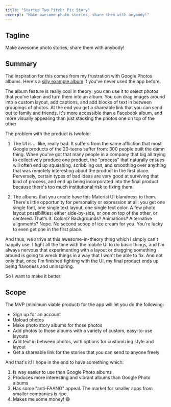 ```yaml
---
title: "Startup Two Pitch: Pic Story"
excerpt: "Make awesome photo stories, share them with anybody!"
---
```


## Tagline

Make awesome photo stories, share them with anybody!

## Summary

The inspiration for this comes from my frustration with Google Photos albums. Here's a [silly example album](https://photos.app.goo.gl/WgKQ6Tb1ErkB2Smk7) if you've never used the app before. 

The album feature is really cool in theory: you can use it to select photos that you've taken and turn them into an album. You can drag images around into a custom layout, add captions, and add blocks of text in between groupings of photos. At the end you get a shareable link that you can send out to family and friends. It's more accessible than a Facebook album, and more visually appealing than just stacking the photos one on top of the other

The problem with the product is twofold: 

1. The UI is ... like, really bad. It suffers from the same affliction that most Google products of the 20-teens suffer from: 300 people built the damn thing. When you've got that many people in a company that big all trying to collectively produce one product, the "process" that naturally ensues will often end up squashing, scribbling out, and smoothing over anything that was remotely interesting about the product in the first place. Perversely, certain types of bad ideas are very good at surviving that kind of process, and end up being incorporated into the final product because there's too much institutional risk to fixing them.

2. The albums that you create have this Material UI blandness to them. There's little opportunity for personality or expression at all: you get one single font, one single text layout, one single text color. A few photo layout possibilities: either side-by-side, or one on top of the other, or centered. That's it. Colors? Backgrounds? Animations? Alternative alignments? Nope. No second scoop of ice cream for you. You're lucky to even get one in the first place.

And thus, we arrive at this awesome-in-theory thing which I simply can't happily use. I fight all the time with the mobile UI to do basic things, and I'm always nervous that experimenting with a layout or dragging something around is going to wreck things in a way that I won't be able to fix. And not only that, once I'm finished fighting with the UI, my final product ends up being flavorless and uninspiring. 

So I want to make it better!

## Scope

The MVP (minimum viable product) for the app will let you do the following: 

- Sign up for an account
- Upload photos
- Make photo story albums for those photos
- Add photos to those albums with a variety of custom, easy-to-use layouts
- Add text in between photos, with options for customizing style and layout
- Get a shareable link for the stories that you can send to anyone freely

And that's it! I hope in the end to have something which: 

1. Is way easier to use than Google Photo albums
2. Produces more interesting and vibrant albums than Google Photo albums
3. Has some "anti-FAANG" appeal. The market for smaller apps from smaller companies is ripe.
4. Makes me some money! 😅
